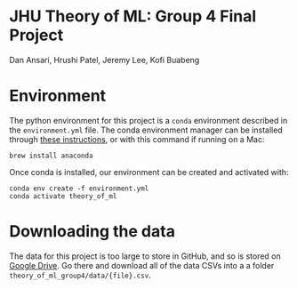 # JHU Theory of ML: Group 4 Final Project
Dan Ansari, Hrushi Patel, Jeremy Lee, Kofi Buabeng

# Environment
The python environment for this project is a `conda` environment described in the `environment.yml` file. The conda environment manager can be installed through [these instructions](https://docs.conda.io/projects/conda/en/latest/user-guide/install/index.html), or with this command if running on a Mac:
```
brew install anaconda
```

Once conda is installed, our environment can be created and activated with:
```
conda env create -f environment.yml
conda activate theory_of_ml
```

# Downloading the data
The data for this project is too large to store in GitHub, and so is stored on [Google Drive](https://drive.google.com/file/d/1BLuw19U9oVSx9lpFmKSAo3gCbSOqrti2/view?usp=drive_link). Go there and download all of the data CSVs into a a folder `theory_of_ml_group4/data/{file}.csv`.